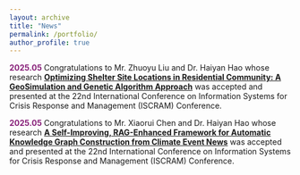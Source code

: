 ```yaml
---
layout: archive
title: "News"
permalink: /portfolio/
author_profile: true
---
```


**<font color=#871F78>2025.05</font>** Congratulations to Mr. Zhuoyu Liu and Dr. Haiyan Hao whose research [**Optimizing Shelter Site Locations in Residential Community: A GeoSimulation and Genetic Algorithm Approach**](https://ojs.iscram.org/index.php/Proceedings/article/view/153) was accepted and presented at the 22nd International Conference on Information Systems for Crisis Response and Management (ISCRAM) Conference.

**<font color=#871F78>2025.05</font>** Congratulations to Mr. Xiaorui Chen and Dr. Haiyan Hao whose research [**A Self-Improving, RAG-Enhanced Framework for Automatic Knowledge Graph Construction from Climate Event News**](https://ojs.iscram.org/index.php/Proceedings/article/view/154) was accepted and presented at the 22nd International Conference on Information Systems for Crisis Response and Management (ISCRAM) Conference.

